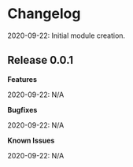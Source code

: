 # Changelog

2020-09-22: Initial module creation.

## Release 0.0.1

**Features**

2020-09-22: N/A

**Bugfixes**

2020-09-22: N/A

**Known Issues**

2020-09-22: N/A
